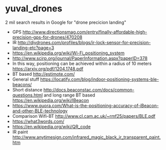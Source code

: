 # yuval_drones


2 mil search results in Google for "drone precicion landing" 

*  GPS http://www.directionsmag.com/entry/finally-affordable-high-precision-gps-for-drones/470208  
*  IR http://diydrones.com/profiles/blogs/ir-lock-sensor-for-precision-landing-etc?page=3
*  https://en.wikipedia.org/wiki/Wi-Fi_positioning_system
*  http://www.scirp.org/journal/PaperInformation.aspx?paperID=378
*  In this way, positioning can be achieved within a radius of 10 meters https://arxiv.org/pdf/1204.1748.pdf
*  BT based http://estimote.com/
*  General stuff https://locatify.com/blog/indoor-positioning-systems-ble-beacons/
*  Short distance http://docs.beaconstac.com/docs/common-questions.html and long range BT based https://en.wikipedia.org/wiki/IBeacon
*  https://www.quora.com/What-is-the-positioning-accuracy-of-iBeacon-and-other-BLE-technology
* Comparison Wifi-BT http://www.cl.cam.ac.uk/~rmf25/papers/BLE.pdf
*  https://what3words.com/
* https://en.wikipedia.org/wiki/QR_code
*  IR paint http://www.anytimesign.com/infrared_magic_black_ir_transparent_paint.htm

